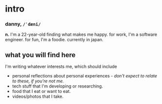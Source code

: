 # intro
### danny, `/ˈdæni/`
**n.** I'm a 22-year-old finding what makes me happy. for work, I'm a software engineer. for fun, I'm a foodie. currently in japan.

## what you will find here
I'm writing whatever interests me, which should include
- personal reflections about personal experiences - *don't expect to relate to these, if you're not me.*
- tech stuff that I'm developing or researching.
- food that I eat or want to eat.
- videos/photos that I take.